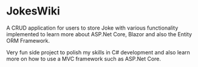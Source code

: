 # JokesWiki

A CRUD application for users to store Joke with various functionality implemented to learn more about ASP.Net Core, Blazor and also the Entity ORM Framework.

Very fun side project to polish my skills in C# development and also learn more on how to use a MVC framework such as ASP.Net Core.
